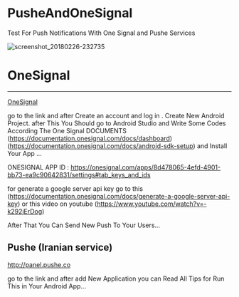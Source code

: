 # PusheAndOneSignal
Test For Push Notifications With One Signal and Pushe Services


![screenshot_20180226-232735](https://user-images.githubusercontent.com/26750131/36692502-371772ac-1b06-11e8-8efd-771f200e0ca1.png)



# OneSignal

------

[OneSignal](https://onesignal.com)

go to the link and after Create an account and log in . Create New Android Project.
after This You Should go to Android Studio and Write Some Codes 
According The One Signal 
DOCUMENTS (https://documentation.onesignal.com/docs/dashboard) (https://documentation.onesignal.com/docs/android-sdk-setup) and Install Your App ...

ONESIGNAL APP ID : https://onesignal.com/apps/8d478065-4efd-4901-bb73-ea9c90642831/settings#tab_keys_and_ids

for generate a google server api key go to this (https://documentation.onesignal.com/docs/generate-a-google-server-api-key) or
this video on youtube (https://www.youtube.com/watch?v=-k292jErDog)

 After That You Can Send New Push To Your Users...
 
 
 ## Pushe (Iranian service) 
 
 http://panel.pushe.co
 
 go to the link and after add New Application you can Read All Tips for Run This in Your Android App...
 
